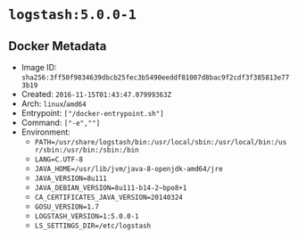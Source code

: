# `logstash:5.0.0-1`

## Docker Metadata

- Image ID: `sha256:3ff50f9834639dbcb25fec3b5490eeddf81007d8bac9f2cdf3f385813e773b19`
- Created: `2016-11-15T01:43:47.07999363Z`
- Arch: `linux`/`amd64`
- Entrypoint: `["/docker-entrypoint.sh"]`
- Command: `["-e",""]`
- Environment:
  - `PATH=/usr/share/logstash/bin:/usr/local/sbin:/usr/local/bin:/usr/sbin:/usr/bin:/sbin:/bin`
  - `LANG=C.UTF-8`
  - `JAVA_HOME=/usr/lib/jvm/java-8-openjdk-amd64/jre`
  - `JAVA_VERSION=8u111`
  - `JAVA_DEBIAN_VERSION=8u111-b14-2~bpo8+1`
  - `CA_CERTIFICATES_JAVA_VERSION=20140324`
  - `GOSU_VERSION=1.7`
  - `LOGSTASH_VERSION=1:5.0.0-1`
  - `LS_SETTINGS_DIR=/etc/logstash`
